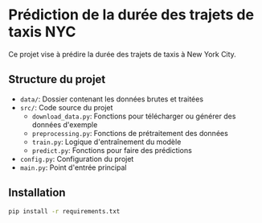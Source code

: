 # Prédiction de la durée des trajets de taxis NYC

Ce projet vise à prédire la durée des trajets de taxis à New York City.

## Structure du projet
- `data/`: Dossier contenant les données brutes et traitées
- `src/`: Code source du projet
  - `download_data.py`: Fonctions pour télécharger ou générer des données d'exemple
  - `preprocessing.py`: Fonctions de prétraitement des données
  - `train.py`: Logique d'entraînement du modèle
  - `predict.py`: Fonctions pour faire des prédictions
- `config.py`: Configuration du projet
- `main.py`: Point d'entrée principal

## Installation
```bash
pip install -r requirements.txt
```
